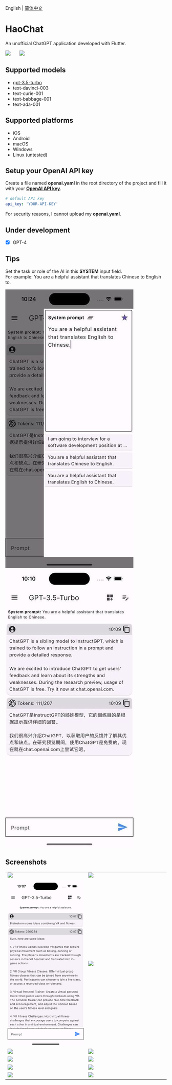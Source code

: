 English | [简体中文](README-zh-CN.md)

# HaoChat

An unofficial ChatGPT application developed with Flutter.

<img src="https://github.com/conghaonet/hao_chatgpt/raw/master/screenshots/flutter_logo.png" height="40"/>&emsp;&emsp;<img src="https://github.com/conghaonet/hao_chatgpt/raw/master/screenshots/openai_logo.png" height="40"/>

## Supported models
* [gpt-3.5-turbo](https://platform.openai.com/docs/models/gpt-3-5)
* text-davinci-003
* text-curie-001
* text-babbage-001
* text-ada-001

## Supported platforms
* iOS
* Android
* macOS
* Windows
* Linux (untested)

## Setup your OpenAI API key

Create a file named **openai.yaml** in the root directory of the project and fill it with your [**OpenAI API key**](https://beta.openai.com/account/api-keys).
```yaml
# default API key
api_key: 'YOUR-API-KEY'
```
For security reasons, I cannot upload my **openai.yaml**.

## Under development
- [x] GPT-4

## Tips
Set the task or role of the AI in this **SYSTEM** input field.  
For example: You are a helpful assistant that translates Chinese to English to.

![](https://github.com/conghaonet/hao_chatgpt/blob/master/screenshots/en/setsystem01.jpg) ![](https://github.com/conghaonet/hao_chatgpt/blob/master/screenshots/en/setsystem02.jpg)

## Screenshots
<Table>
    <tr>
        <td width="50%">
            <img src="https://github.com/conghaonet/hao_chatgpt/blob/master/screenshots/en/screenshot04.jpg"/>
        </td>
        <td width="50%">
            <img src="https://github.com/conghaonet/hao_chatgpt/blob/master/screenshots/en/screenshot03.jpg"/>
        </td>
    </tr>
    <tr>
        <td width="50%">
            <img src="https://github.com/conghaonet/hao_chatgpt/blob/master/screenshots/en/screenshot01.jpg"/>
        </td>
        <td width="50%">
            <img src="https://github.com/conghaonet/hao_chatgpt/blob/master/screenshots/en/screenshot02.jpg"/>
        </td>
    </tr>
    <tr>
        <td width="50%">
            <img src="https://github.com/conghaonet/hao_chatgpt/blob/master/screenshots/en/home.jpg"/>
        </td>
        <td width="50%">
            <img src="https://github.com/conghaonet/hao_chatgpt/blob/master/screenshots/en/leftmenu02.jpg"/>
        </td>
    </tr>
    <tr>
        <td width="50%">
            <img src="https://github.com/conghaonet/hao_chatgpt/blob/master/screenshots/en/screenshot05.jpg"/>
        </td>
        <td width="50%">
            <img src="https://github.com/conghaonet/hao_chatgpt/blob/master/screenshots/en/screenshot06.jpg"/>
        </td>
    </tr>
    <tr>
        <td width="50%">
            <img src="https://github.com/conghaonet/hao_chatgpt/blob/master/screenshots/en/gpt35turbo.jpg"/>
        </td>
        <td width="50%">
            <img src="https://github.com/conghaonet/hao_chatgpt/blob/master/screenshots/en/nokey.jpg"/>
        </td>
    </tr>
    <tr>
        <td width="50%">
            <img src="https://github.com/conghaonet/hao_chatgpt/blob/master/screenshots/en/settings.jpg"/>
        </td>
        <td width="50%">
            <img src="https://github.com/conghaonet/hao_chatgpt/blob/master/screenshots/en/leftmenu01.jpg"/>
        </td>
    </tr>
</Table>
